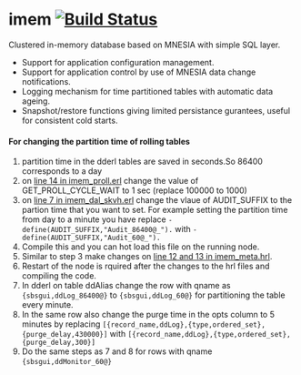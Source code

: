 imem [![Build Status](https://travis-ci.org/K2InformaticsGmbH/imem.svg?branch=rebar3)](https://travis-ci.org/K2InformaticsGmbH/imem)
====

Clustered in-memory database based on MNESIA with simple SQL layer.

* Support for application configuration management.
* Support for application control by use of MNESIA data change notifications.
* Logging mechanism for time partitioned tables with automatic data ageing.
* Snapshot/restore functions giving limited persistance gurantees, useful for consistent cold starts.

#### For changing the partition time of rolling tables

1. partition time in the dderl tables are saved in seconds.So 86400 corresponds to a day
2. on [line 14 in imem_proll.erl](https://github.com/K2InformaticsGmbH/imem/blob/master/src/imem_proll.erl#L14) change the value of GET_PROLL_CYCLE_WAIT to 1 sec (replace 100000 to 1000)
3. on [line 7 in imem_dal_skvh.erl](https://github.com/K2InformaticsGmbH/imem/blob/master/src/imem_dal_skvh.erl#L7) change the vlaue of AUDIT_SUFFIX to the partion time that you want to set. For example setting the partition time from day to a minute you have replace `-define(AUDIT_SUFFIX,"Audit_86400@_").` with `-define(AUDIT_SUFFIX,"Audit_60@_").`
4. Compile this and you can hot load this file on the running node.
5. Similar to step 3 make changes on [line 12 and 13 in imem_meta.hrl](https://github.com/K2InformaticsGmbH/imem/blob/master/include/imem_meta.hrl#L12-L13).
6. Restart of the node is rquired after the changes to the hrl files and compiling the code.
7. In dderl on table ddAlias change the row with qname as `{sbsgui,ddLog_86400@}` to `{sbsgui,ddLog_60@}` for partitioning the table every minute.
8. In the same row also change the purge time in the opts column to 5 minutes by replacing `[{record_name,ddLog},{type,ordered_set},{purge_delay,430000}]` with `[{record_name,ddLog},{type,ordered_set},{purge_delay,300}]`
9. Do the same steps as 7 and 8 for rows with qname `{sbsgui,ddMonitor_60@}`
